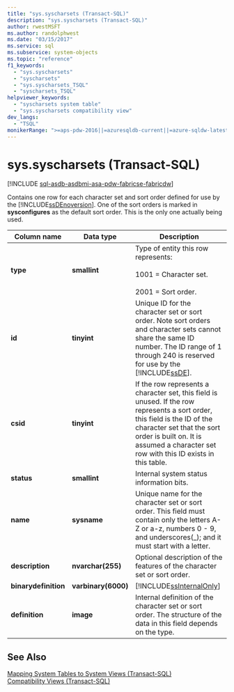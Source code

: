 ```yaml
---
title: "sys.syscharsets (Transact-SQL)"
description: "sys.syscharsets (Transact-SQL)"
author: rwestMSFT
ms.author: randolphwest
ms.date: "03/15/2017"
ms.service: sql
ms.subservice: system-objects
ms.topic: "reference"
f1_keywords:
  - "sys.syscharsets"
  - "syscharsets"
  - "sys.syscharsets_TSQL"
  - "syscharsets_TSQL"
helpviewer_keywords:
  - "syscharsets system table"
  - "sys.syscharsets compatibility view"
dev_langs:
  - "TSQL"
monikerRange: ">=aps-pdw-2016||=azuresqldb-current||=azure-sqldw-latest||>=sql-server-2016||>=sql-server-linux-2017||=azuresqldb-mi-current||=fabric"
---
```

# sys.syscharsets (Transact-SQL)
[!INCLUDE [sql-asdb-asdbmi-asa-pdw-fabricse-fabricdw](../../includes/applies-to-version/sql-asdb-asdbmi-asa-pdw-fabricse-fabricdw.md)]

  Contains one row for each character set and sort order defined for use by the [!INCLUDE[ssDEnoversion](../../includes/ssdenoversion-md.md)]. One of the sort orders is marked in **sysconfigures** as the default sort order. This is the only one actually being used.  
  
|Column name|Data type|Description|  
|-----------------|---------------|-----------------|  
|**type**|**smallint**|Type of entity this row represents:<br /><br /> 1001 = Character set.<br /><br /> 2001 = Sort order.|  
|**id**|**tinyint**|Unique ID for the character set or sort order. Note sort orders and character sets cannot share the same ID number. The ID range of 1 through 240 is reserved for use by the [!INCLUDE[ssDE](../../includes/ssde-md.md)].|  
|**csid**|**tinyint**|If the row represents a character set, this field is unused. If the row represents a sort order, this field is the ID of the character set that the sort order is built on. It is assumed a character set row with this ID exists in this table.|  
|**status**|**smallint**|Internal system status information bits.|  
|**name**|**sysname**|Unique name for the character set or sort order. This field must contain only the letters A-Z or a-z, numbers 0 - 9, and underscores(_); and it must start with a letter.|  
|**description**|**nvarchar(255)**|Optional description of the features of the character set or sort order.|  
|**binarydefinition**|**varbinary(6000)**|[!INCLUDE[ssInternalOnly](../../includes/ssinternalonly-md.md)]|  
|**definition**|**image**|Internal definition of the character set or sort order. The structure of the data in this field depends on the type.|  
  
## See Also  
 [Mapping System Tables to System Views &#40;Transact-SQL&#41;](../../relational-databases/system-tables/mapping-system-tables-to-system-views-transact-sql.md)   
 [Compatibility Views &#40;Transact-SQL&#41;](~/relational-databases/system-compatibility-views/system-compatibility-views-transact-sql.md)  
  
  
